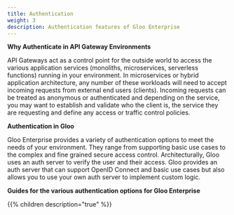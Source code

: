 ```yaml
---
title: Authentication
weight: 3
description: Authentication features of Gloo Enterprise
---
```

**Why Authenticate in API Gateway Environments**


API Gateways act as a control point for the outside world to access the various application services (monoliths, microservices, serverless functions) running in your environment. In microservices or hybrid application architecture, any number of these workloads will need to accept incoming requests from external end users (clients). Incoming requests can be treated as anonymous or authenticated and depending on the service, you may want to establish and validate who the client is, the service they are requesting and define any access or traffic control policies.

**Authentication in Gloo**


Gloo Enterprise provides a variety of authentication options to meet the needs of your environment. They range from supporting basic use cases to the complex and fine grained secure access control. Architecturally, Gloo uses an auth server to verify the user and their access. Gloo provides an auth server that can support OpenID Connect and basic use cases but also allows you to use your own auth server to implement custom logic. 


**Guides for the various authentication options for Gloo Enterprise**

{{% children description="true" %}}
